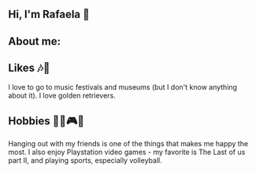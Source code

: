 ## Hi, I'm Rafaela 👋

## About me: 
 ## Likes 🎶🎨
  I love to go to music festivals and museums (but I don't know anything about it). I love golden retrievers.
  
 ## Hobbies  👯‍♀️🎮🏐
  Hanging out with my friends is one of the things that makes me happy the most. I also enjoy Playstation video games - my favorite is The Last of us part II, and playing sports, especially volleyball. 
